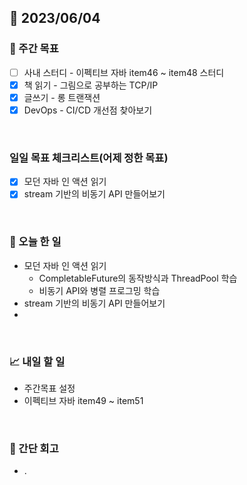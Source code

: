 ## 📅 2023/06/04


### 👏 주간 목표

- [ ] 사내 스터디 - 이펙티브 자바 item46 ~ item48 스터디
- [x] 책 읽기 - 그림으로 공부하는 TCP/IP
- [x] 글쓰기 - 롱 트랜잭션
- [x] DevOps - CI/CD 개선점 찾아보기

<br/>

### 일일 목표 체크리스트(어제 정한 목표)

- [x] 모던 자바 인 액션 읽기
- [x] stream 기반의 비동기 API 만들어보기

<br/>

### 💯 오늘 한 일

- 모던 자바 인 액션 읽기
  - CompletableFuture의 동작방식과 ThreadPool 학습
  - 비동기 API와 병렬 프로그밍 학습
- stream 기반의 비동기 API 만들어보기
- 

<br/>

### 📈 내일 할 일

- 주간목표 설정
- 이펙티브 자바 item49 ~ item51

<br/>

### 🤔 간단 회고

- .
 
